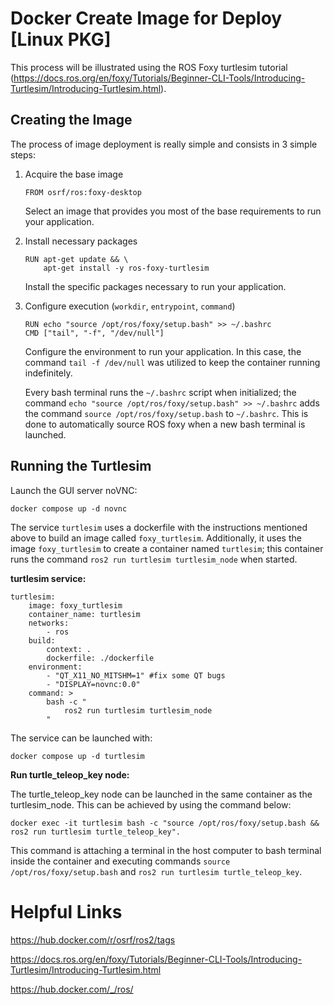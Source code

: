 # Docker Create Image for Deploy [Linux PKG]

This process will be illustrated using the ROS Foxy turtlesim tutorial (https://docs.ros.org/en/foxy/Tutorials/Beginner-CLI-Tools/Introducing-Turtlesim/Introducing-Turtlesim.html).

## Creating the Image

The process of image deployment is really simple and consists in 3 simple steps:

1. Acquire the base image
    ```
    FROM osrf/ros:foxy-desktop
    ```
    Select an image that provides you most of the base requirements to run your application.
2. Install necessary packages
    ```
    RUN apt-get update && \
        apt-get install -y ros-foxy-turtlesim
    ```
    Install the specific packages necessary to run your application.
3. Configure execution (`workdir`, `entrypoint`, `command`)
    ```
    RUN echo "source /opt/ros/foxy/setup.bash" >> ~/.bashrc
    CMD ["tail", "-f", "/dev/null"]
    ```
    Configure the environment to run your application.
    In this case, the command `tail -f /dev/null` was utilized to keep the container running indefinitely.

    Every bash terminal runs the `~/.bashrc` script when initialized; the command `echo "source /opt/ros/foxy/setup.bash" >> ~/.bashrc` adds the command `source /opt/ros/foxy/setup.bash` to `~/.bashrc`. This is done to automatically source ROS foxy when a new bash terminal is launched.

## Running the Turtlesim

Launch the GUI server noVNC:

```
docker compose up -d novnc
```
The service `turtlesim` uses a dockerfile with the instructions mentioned above to build an image called `foxy_turtlesim`. Additionally, it uses the image `foxy_turtlesim` to create a container named `turtlesim`; this container runs the command `ros2 run turtlesim turtlesim_node` when started.

**turtlesim service:**
```
turtlesim:
    image: foxy_turtlesim
    container_name: turtlesim
    networks:
        - ros
    build:
        context: .
        dockerfile: ./dockerfile
    environment:
        - "QT_X11_NO_MITSHM=1" #fix some QT bugs
        - "DISPLAY=novnc:0.0"
    command: >
        bash -c "
            ros2 run turtlesim turtlesim_node
        "
```

The service can be launched with: 

```
docker compose up -d turtlesim
```

**Run turtle_teleop_key node:**

The turtle_teleop_key node can be launched in the same container as the turtlesim_node. This can be achieved by using the command below:
```
docker exec -it turtlesim bash -c "source /opt/ros/foxy/setup.bash && ros2 run turtlesim turtle_teleop_key".
```
This command is attaching a terminal in the host computer to bash terminal inside the container and executing commands `source /opt/ros/foxy/setup.bash` and `ros2 run turtlesim turtle_teleop_key`.

# Helpful Links

https://hub.docker.com/r/osrf/ros2/tags

https://docs.ros.org/en/foxy/Tutorials/Beginner-CLI-Tools/Introducing-Turtlesim/Introducing-Turtlesim.html

https://hub.docker.com/_/ros/
